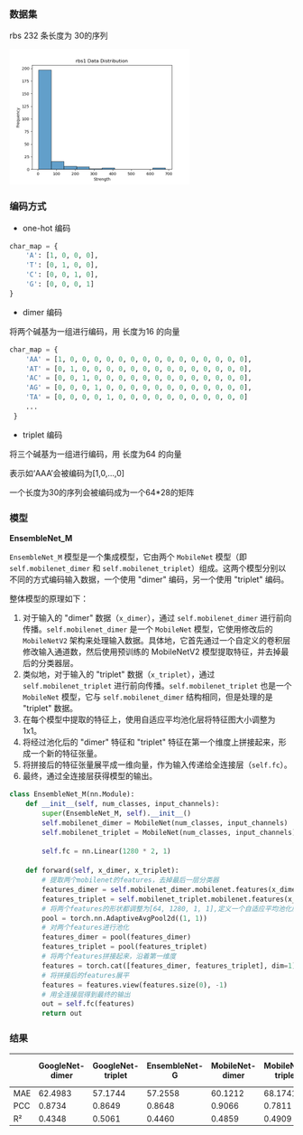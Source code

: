 ### 数据集

rbs 232 条长度为 30的序列

<img src="./pic/README2/rbs1-histogram.png" alt="rbs1-histogram" style="zoom:50%;" />

### 编码方式

- one-hot 编码

```python
char_map = {
    'A': [1, 0, 0, 0],
    'T': [0, 1, 0, 0],
    'C': [0, 0, 1, 0],
    'G': [0, 0, 0, 1]
}
```

- dimer 编码

将两个碱基为一组进行编码，用 长度为16 的向量

```py
char_map = {
	'AA' = [1, 0, 0, 0, 0, 0, 0, 0, 0, 0, 0, 0, 0, 0, 0, 0],
    'AT' = [0, 1, 0, 0, 0, 0, 0, 0, 0, 0, 0, 0, 0, 0, 0, 0],
    'AC' = [0, 0, 1, 0, 0, 0, 0, 0, 0, 0, 0, 0, 0, 0, 0, 0],
   	'AG' = [0, 0, 0, 1, 0, 0, 0, 0, 0, 0, 0, 0, 0, 0, 0, 0],
    'TA' = [0, 0, 0, 0, 1, 0, 0, 0, 0, 0, 0, 0, 0, 0, 0, 0]
	...
 }
```

- triplet 编码

将三个碱基为一组进行编码，用 长度为64 的向量

表示如‘AAA’会被编码为[1,0,...,0]

一个长度为30的序列会被编码成为一个64*28的矩阵

### 模型

**EnsembleNet_M**

`EnsembleNet_M` 模型是一个集成模型，它由两个 `MobileNet` 模型（即 `self.mobilenet_dimer` 和 `self.mobilenet_triplet`）组成。这两个模型分别以不同的方式编码输入数据，一个使用 "dimer" 编码，另一个使用 "triplet" 编码。

整体模型的原理如下：

1. 对于输入的 "dimer" 数据（`x_dimer`），通过 `self.mobilenet_dimer` 进行前向传播。`self.mobilenet_dimer` 是一个 `MobileNet` 模型，它使用修改后的 `MobileNetV2` 架构来处理输入数据。具体地，它首先通过一个自定义的卷积层修改输入通道数，然后使用预训练的 MobileNetV2 模型提取特征，并去掉最后的分类器层。
2. 类似地，对于输入的 "triplet" 数据（`x_triplet`），通过 `self.mobilenet_triplet` 进行前向传播。`self.mobilenet_triplet` 也是一个 `MobileNet` 模型，它与 `self.mobilenet_dimer` 结构相同，但是处理的是 "triplet" 数据。
3. 在每个模型中提取的特征上，使用自适应平均池化层将特征图大小调整为 1x1。
4. 将经过池化后的 "dimer" 特征和 "triplet" 特征在第一个维度上拼接起来，形成一个新的特征张量。
5. 将拼接后的特征张量展平成一维向量，作为输入传递给全连接层（`self.fc`）。
6. 最终，通过全连接层获得模型的输出。

```py
class EnsembleNet_M(nn.Module):
    def __init__(self, num_classes, input_channels):
        super(EnsembleNet_M, self).__init__()
        self.mobilenet_dimer = MobileNet(num_classes, input_channels)
        self.mobilenet_triplet = MobileNet(num_classes, input_channels)

        self.fc = nn.Linear(1280 * 2, 1)

    def forward(self, x_dimer, x_triplet):
        # 提取两个mobilenet的features，去掉最后一层分类器
        features_dimer = self.mobilenet_dimer.mobilenet.features(x_dimer)
        features_triplet = self.mobilenet_triplet.mobilenet.features(x_triplet)
        # 将两个features的形状都调整为[64, 1280, 1, 1],定义一个自适应平均池化层，输出大小为1x1
        pool = torch.nn.AdaptiveAvgPool2d((1, 1))
        # 对两个features进行池化
        features_dimer = pool(features_dimer)
        features_triplet = pool(features_triplet)
        # 将两个features拼接起来，沿着第一维度
        features = torch.cat([features_dimer, features_triplet], dim=1)
        # 将拼接后的features展平
        features = features.view(features.size(0), -1)
        # 用全连接层得到最终的输出
        out = self.fc(features)
        return out
```

### 结果

|      | GoogleNet-dimer | GoogleNet-triplet | EnsembleNet-G | MobileNet-dimer | MobileNet-triplet | Model: EnsembleNet-M |
| ---- | --------------- | ----------------- | ------------- | --------------- | ----------------- | -------------------- |
| MAE  | 62.4983         | 57.1744           | 57.2558       | 60.1212         | 68.1741           | 62.4903              |
| PCC  | 0.8734          | 0.8649            | 0.8648        | 0.9066          | 0.7811            | 0.8977               |
| R²   | 0.4348          | 0.5061            | 0.4460        | 0.4859          | 0.4909            | 0.4589               |

